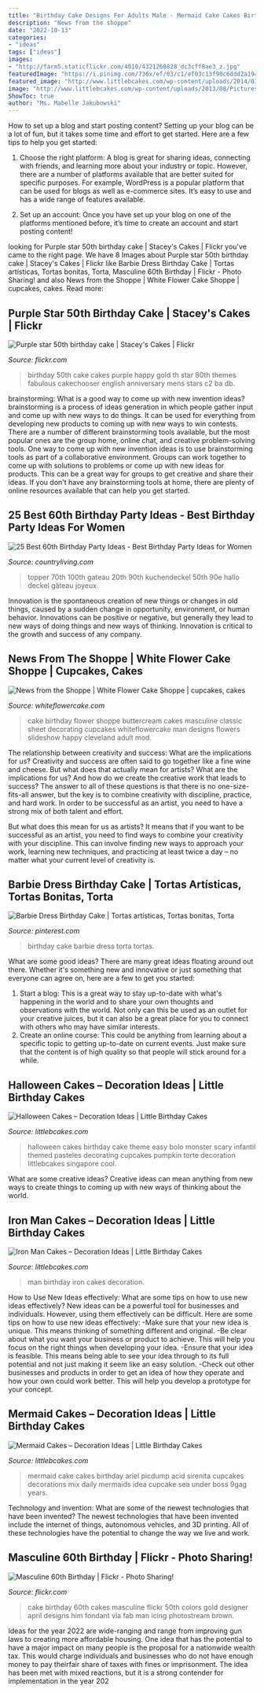 ```yaml
---
title: "Birthday Cake Designs For Adults Male - Mermaid Cake Cakes Birthday Ariel Picdump Acid Sirenita Cupcakes Decorations Mix Daily Mermaids Idea Cupcake Sea Under Boss 9gag Years"
description: "News from the shoppe"
date: "2022-10-13"
categories:
- "ideas"
tags: ["ideas"]
images:
- "http://farm5.staticflickr.com/4010/4321268828_dc3cff8ae3_z.jpg"
featuredImage: "https://i.pinimg.com/736x/ef/03/c1/ef03c13f98c6ddd2a19ca8d0ab3bbdbb.jpg"
featured_image: "http://www.littlebcakes.com/wp-content/uploads/2014/01/Iron-Man-Birthday-Cakes.jpg"
image: "http://www.littlebcakes.com/wp-content/uploads/2013/08/Pictures-of-Halloween-Cakes1.jpg"
ShowToc: true
author: "Ms. Mabelle Jakubowski"
---
```



How to set up a blog and start posting content?
Setting up your blog can be a lot of fun, but it takes some time and effort to get started. Here are a few tips to help you get started:
1. Choose the right platform: A blog is great for sharing ideas, connecting with friends, and learning more about your industry or topic. However, there are a number of platforms available that are better suited for specific purposes. For example, WordPress is a popular platform that can be used for blogs as well as e-commerce sites. It’s easy to use and has a wide range of features available.

2. Set up an account: Once you have set up your blog on one of the platforms mentioned before, it’s time to create an account and start posting content!

	

		
looking for Purple star 50th birthday cake | Stacey&#039;s Cakes | Flickr you've came to the right page. We have 8 Images about Purple star 50th birthday cake | Stacey&#039;s Cakes | Flickr like Barbie Dress Birthday Cake | Tortas artísticas, Tortas bonitas, Torta, Masculine 60th Birthday | Flickr - Photo Sharing! and also News from the Shoppe | White Flower Cake Shoppe | cupcakes, cakes. Read more:
		
    
## Purple Star 50th Birthday Cake | Stacey&#039;s Cakes | Flickr

<img loading=lazy src="https://c1.staticflickr.com/9/8004/7672160134_4599191046_b.jpg" onerror="this.onerror=null;this.src='https://tse2.mm.bing.net/th?id=OIP.EM8zlVy5inRfDNL_R8BjLAHaJ4&amp;pid=15.1';" alt="Purple star 50th birthday cake | Stacey&#039;s Cakes | Flickr">

_Source: flickr.com_

>birthday 50th cake cakes purple happy gold th star 80th themes fabulous cakechooser english anniversary mens stars c2 ba db. 

	

brainstorming: What is a good way to come up with new invention ideas?
brainstorming is a process of ideas generation in which people gather input and come up with new ways to do things. It can be used for everything from developing new products to coming up with new ways to win contests. There are a number of different brainstorming tools available, but the most popular ones are the group home, online chat, and creative problem-solving tools. 
One way to come up with new invention ideas is to use brainstorming tools as part of a collaborative environment. Groups can work together to come up with solutions to problems or come up with new ideas for products. This can be a great way for groups to get creative and share their ideas. If you don't have any brainstorming tools at home, there are plenty of online resources available that can help you get started.

    
## 25 Best 60th Birthday Party Ideas - Best Birthday Party Ideas For Women

<img loading=lazy src="https://hips.hearstapps.com/vader-prod.s3.amazonaws.com/1562001117-il_570xN.1536153902_89dj.jpg?crop=1xw:1xh;center,top&amp;resize=480:*" onerror="this.onerror=null;this.src='https://tse3.mm.bing.net/th?id=OIP.f4UEdFhmf6VBHb6Hjyym9wHaIl&amp;pid=15.1';" alt="25 Best 60th Birthday Party Ideas - Best Birthday Party Ideas for Women">

_Source: countryliving.com_

>topper 70th 100th gateau 20th 90th kuchendeckel 50th 90e hallo deckel gâteau joyeux. 

	

Innovation is the spontaneous creation of new things or changes in old things, caused by a sudden change in opportunity, environment, or human behavior. Innovations can be positive or negative, but generally they lead to new ways of doing things and new ways of thinking. Innovation is critical to the growth and success of any company.

    
## News From The Shoppe | White Flower Cake Shoppe | Cupcakes, Cakes

<img loading=lazy src="http://www.whiteflowercake.com/wp-content/gallery/birthday-blog/mod-masculine.jpg" onerror="this.onerror=null;this.src='https://tse3.mm.bing.net/th?id=OIP.uzOWxJvGBDuTQDzLhk9pMwHaFi&amp;pid=15.1';" alt="News from the Shoppe | White Flower Cake Shoppe | cupcakes, cakes">

_Source: whiteflowercake.com_

>cake birthday flower shoppe buttercream cakes masculine classic sheet decorating cupcakes whiteflowercake man designs flowers slideshow happy cleveland adult mod. 

	

The relationship between creativity and success: What are the implications for us?
Creativity and success are often said to go together like a fine wine and cheese. But what does that actually mean for artists? What are the implications for us? And how do we create the creative work that leads to success?
The answer to all of these questions is that there is no one-size-fits-all answer, but the key is to combine creativity with discipline, practice, and hard work. In order to be successful as an artist, you need to have a strong mix of both talent and effort.

But what does this mean for us as artists? It means that if you want to be successful as an artist, you need to find ways to combine your creativity with your discipline. This can involve finding new ways to approach your work, learning new techniques, and practicing at least twice a day – no matter what your current level of creativity is.

    
## Barbie Dress Birthday Cake | Tortas Artísticas, Tortas Bonitas, Torta

<img loading=lazy src="https://i.pinimg.com/736x/ef/03/c1/ef03c13f98c6ddd2a19ca8d0ab3bbdbb.jpg" onerror="this.onerror=null;this.src='https://tse3.mm.bing.net/th?id=OIP.-73DOEPVtRelEzsVvILQiwHaH4&amp;pid=15.1';" alt="Barbie Dress Birthday Cake | Tortas artísticas, Tortas bonitas, Torta">

_Source: pinterest.com_

>birthday cake barbie dress torta tortas. 

	

What are some good ideas?
There are many great ideas floating around out there. Whether it's something new and innovative or just something that everyone can agree on, here are a few to get you started: 
1. Start a blog: This is a great way to stay up-to-date with what's happening in the world and to share your own thoughts and observations with the world. Not only can this be used as an outlet for your creative juices, but it can also be a great place for you to connect with others who may have similar interests. 
2. Create an online course: This could be anything from learning about a specific topic to getting up-to-date on current events. Just make sure that the content is of high quality so that people will stick around for a while. 

    
## Halloween Cakes – Decoration Ideas | Little Birthday Cakes

<img loading=lazy src="http://www.littlebcakes.com/wp-content/uploads/2013/08/Pictures-of-Halloween-Cakes1.jpg" onerror="this.onerror=null;this.src='https://tse2.mm.bing.net/th?id=OIP.ThgAB7TBdV9jAt76IoWPOAHaJ4&amp;pid=15.1';" alt="Halloween Cakes – Decoration Ideas | Little Birthday Cakes">

_Source: littlebcakes.com_

>halloween cakes birthday cake theme easy bolo monster scary infantil themed pasteles decorating cupcakes pumpkin torte decoration littlebcakes singapore cool. 

	

What are some creative ideas?
Creative ideas can mean anything from new ways to create things to coming up with new ways of thinking about the world.

    
## Iron Man Cakes – Decoration Ideas | Little Birthday Cakes

<img loading=lazy src="http://www.littlebcakes.com/wp-content/uploads/2014/01/Iron-Man-Birthday-Cakes.jpg" onerror="this.onerror=null;this.src='https://tse2.mm.bing.net/th?id=OIP.J6Bqus-W9g-r3d0EwwbqJAHaJ4&amp;pid=15.1';" alt="Iron Man Cakes – Decoration Ideas | Little Birthday Cakes">

_Source: littlebcakes.com_

>man birthday iron cakes decoration. 

	

How to Use New Ideas effectively: What are some tips on how to use new ideas effectively?
New ideas can be a powerful tool for businesses and individuals. However, using them effectively can be difficult. Here are some tips on how to use new ideas effectively: 
-Make sure that your new idea is unique. This means thinking of something different and original. 
-Be clear about what you want your business or product to achieve. This will help you focus on the right things when developing your idea. 
-Ensure that your idea is feasible. This means being able to see your idea through to its full potential and not just making it seem like an easy solution. 
-Check out other businesses and products in order to get an idea of how they operate and how your own could work better. This will help you develop a prototype for your concept.

    
## Mermaid Cakes – Decoration Ideas | Little Birthday Cakes

<img loading=lazy src="http://www.littlebcakes.com/wp-content/uploads/2013/08/Mermaid-Cakes.jpg" onerror="this.onerror=null;this.src='https://tse4.mm.bing.net/th?id=OIP.Q0oSX9LkHlPj5b2IiLa0FwHaNI&amp;pid=15.1';" alt="Mermaid Cakes – Decoration Ideas | Little Birthday Cakes">

_Source: littlebcakes.com_

>mermaid cake cakes birthday ariel picdump acid sirenita cupcakes decorations mix daily mermaids idea cupcake sea under boss 9gag years. 

	

Technology and invention: What are some of the newest technologies that have been invented?
The newest technologies that have been invented include the internet of things, autonomous vehicles, and 3D printing. All of these technologies have the potential to change the way we live and work.

    
## Masculine 60th Birthday | Flickr - Photo Sharing!

<img loading=lazy src="http://farm5.staticflickr.com/4010/4321268828_dc3cff8ae3_z.jpg" onerror="this.onerror=null;this.src='https://tse2.mm.bing.net/th?id=OIP.7IMSNa6M9a0l3Es_PH7_lAAAAA&amp;pid=15.1';" alt="Masculine 60th Birthday | Flickr - Photo Sharing!">

_Source: flickr.com_

>cake birthday 60th cakes masculine flickr 50th colors gold designer april designs him fondant via fab man icing photostream brown. 

	

Ideas for the year 2022 are wide-ranging and range from improving gun laws to creating more affordable housing. One idea that has the potential to have a major impact on many people is the proposal for a nationwide wealth tax. This would charge individuals and businesses who do not have enough money to pay theirfair share of taxes with fines or imprisonment. The idea has been met with mixed reactions, but it is a strong contender for implementation in the year 202
